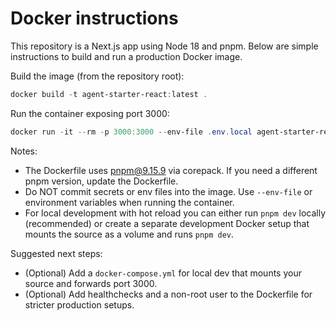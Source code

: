 # Docker instructions

This repository is a Next.js app using Node 18 and pnpm. Below are simple instructions to build and run a production Docker image.

Build the image (from the repository root):

```powershell
docker build -t agent-starter-react:latest .
```

Run the container exposing port 3000:

```powershell
docker run -it --rm -p 3000:3000 --env-file .env.local agent-starter-react:latest
```

Notes:
- The Dockerfile uses pnpm@9.15.9 via corepack. If you need a different pnpm version, update the Dockerfile.
- Do NOT commit secrets or env files into the image. Use `--env-file` or environment variables when running the container.
- For local development with hot reload you can either run `pnpm dev` locally (recommended) or create a separate development Docker setup that mounts the source as a volume and runs `pnpm dev`.

Suggested next steps:
- (Optional) Add a `docker-compose.yml` for local dev that mounts your source and forwards port 3000.
- (Optional) Add healthchecks and a non-root user to the Dockerfile for stricter production setups.
